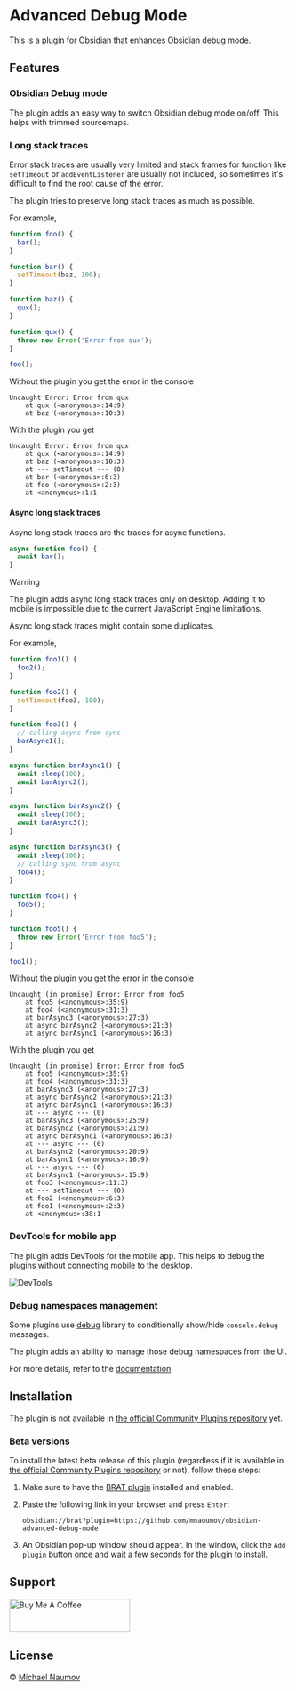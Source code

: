 # Advanced Debug Mode

This is a plugin for [Obsidian](https://obsidian.md/) that enhances Obsidian debug mode.

## Features

### Obsidian Debug mode

The plugin adds an easy way to switch Obsidian debug mode on/off. This helps with trimmed sourcemaps.

### Long stack traces

Error stack traces are usually very limited and stack frames for function like `setTimeout` or `addEventListener` are usually not included, so sometimes it's difficult to find the root cause of the error.

The plugin tries to preserve long stack traces as much as possible.

For example,

```js
function foo() {
  bar();
}

function bar() {
  setTimeout(baz, 100);
}

function baz() {
  qux();
}

function qux() {
  throw new Error('Error from qux');
}

foo();
```

Without the plugin you get the error in the console

```
Uncaught Error: Error from qux
    at qux (<anonymous>:14:9)
    at baz (<anonymous>:10:3)
```

With the plugin you get

```
Uncaught Error: Error from qux
    at qux (<anonymous>:14:9)
    at baz (<anonymous>:10:3)
    at --- setTimeout --- (0)
    at bar (<anonymous>:6:3)
    at foo (<anonymous>:2:3)
    at <anonymous>:1:1
```

#### Async long stack traces

Async long stack traces are the traces for async functions.

```js
async function foo() {
  await bar();
}
```

> [!WARNING]
>
> The plugin adds async long stack traces only on desktop. Adding it to mobile is impossible due to the current JavaScript Engine limitations.
>
> Async long stack traces might contain some duplicates.

For example,

```js
function foo1() {
  foo2();
}

function foo2() {
  setTimeout(foo3, 100);
}

function foo3() {
  // calling async from sync
  barAsync1();
}

async function barAsync1() {
  await sleep(100);
  await barAsync2();
}

async function barAsync2() {
  await sleep(100);
  await barAsync3();
}

async function barAsync3() {
  await sleep(100);
  // calling sync from async
  foo4();
}

function foo4() {
  foo5();
}

function foo5() {
  throw new Error('Error from foo5');
}

foo1();
```

Without the plugin you get the error in the console

```
Uncaught (in promise) Error: Error from foo5
    at foo5 (<anonymous>:35:9)
    at foo4 (<anonymous>:31:3)
    at barAsync3 (<anonymous>:27:3)
    at async barAsync2 (<anonymous>:21:3)
    at async barAsync1 (<anonymous>:16:3)
```

With the plugin you get

```
Uncaught (in promise) Error: Error from foo5
    at foo5 (<anonymous>:35:9)
    at foo4 (<anonymous>:31:3)
    at barAsync3 (<anonymous>:27:3)
    at async barAsync2 (<anonymous>:21:3)
    at async barAsync1 (<anonymous>:16:3)
    at --- async --- (0)
    at barAsync3 (<anonymous>:25:9)
    at barAsync2 (<anonymous>:21:9)
    at async barAsync1 (<anonymous>:16:3)
    at --- async --- (0)
    at barAsync2 (<anonymous>:20:9)
    at barAsync1 (<anonymous>:16:9)
    at --- async --- (0)
    at barAsync1 (<anonymous>:15:9)
    at foo3 (<anonymous>:11:3)
    at --- setTimeout --- (0)
    at foo2 (<anonymous>:6:3)
    at foo1 (<anonymous>:2:3)
    at <anonymous>:38:1
```

### DevTools for mobile app

The plugin adds DevTools for the mobile app. This helps to debug the plugins without connecting mobile to the desktop.

![DevTools](images/devtools.jpg)

### Debug namespaces management

Some plugins use [debug](https://github.com/debug-js/debug) library to conditionally show/hide `console.debug` messages.

The plugin adds an ability to manage those debug namespaces from the UI.

For more details, refer to the [documentation](https://github.com/mnaoumov/obsidian-dev-utils?tab=readme-ov-file#debugging).

## Installation

The plugin is not available in [the official Community Plugins repository](https://obsidian.md/plugins) yet.

### Beta versions

To install the latest beta release of this plugin (regardless if it is available in [the official Community Plugins repository](https://obsidian.md/plugins) or not), follow these steps:

1. Make sure to have the [BRAT plugin](https://obsidian.md/plugins?id=obsidian42-brat) installed and enabled.
2. Paste the following link in your browser and press `Enter`:

   ```
   obsidian://brat?plugin=https://github.com/mnaoumov/obsidian-advanced-debug-mode
   ```

3. An Obsidian pop-up window should appear. In the window, click the `Add plugin` button once and wait a few seconds for the plugin to install.

## Support

<a href="https://www.buymeacoffee.com/mnaoumov" target="_blank"><img src="https://cdn.buymeacoffee.com/buttons/v2/default-yellow.png" alt="Buy Me A Coffee" style="height: 60px !important;width: 217px !important;"></a>

## License

© [Michael Naumov](https://github.com/mnaoumov/)
